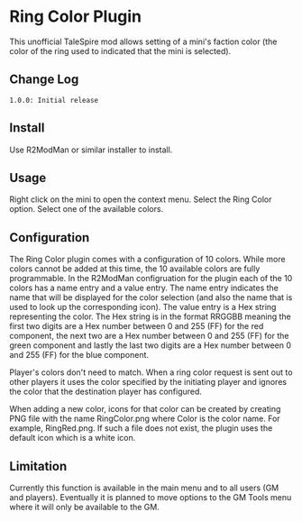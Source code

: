 # Ring Color Plugin

This unofficial TaleSpire mod allows setting of a mini's faction color (the color of
the ring used to indicated that the mini is selected).

## Change Log

```
1.0.0: Initial release
```

## Install

Use R2ModMan or similar installer to install.

## Usage

Right click on the mini to open the context menu. Select the Ring Color option.
Select one of the available colors.
	  
## Configuration

The Ring Color plugin comes with a configuration of 10 colors. While more colors
cannot be added at this time, the 10 available colors are fully programmable.
In the R2ModMan configruation for the plugin each of the 10 colors has a name entry
and a value entry. The name entry indicates the name that will be displayed for the
color selection (and also the name that is used to look up the corresponding icon).
The value entry is a Hex string representing the color. The Hex string is in the
format RRGGBB meaning the first two digits are a Hex number between 0 and 255 (FF)
for the red component, the next two are a Hex number between 0 and 255 (FF) for the
green component and lastly the last two digits are a Hex number between 0 and 255
(FF) for the blue component.

Player's colors don't need to match. When a ring color request is sent out to other
players it uses the color specified by the initiating player and ignores the color
that the destination player has configured.

When adding a new color, icons for that color can be created by creating PNG file with
the name RingColor.png where Color is the color name. For example, RingRed.png. If
such a file does not exist, the plugin uses the default icon which is a white icon.

## Limitation

Currently this function is available in the main menu and to all users (GM and players).
Eventually it is planned to move options to the GM Tools menu where it will only be
available to the GM.
